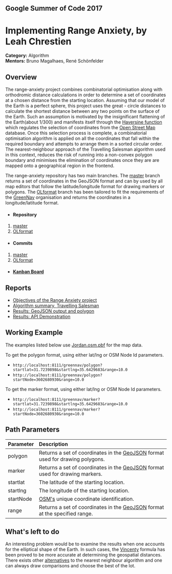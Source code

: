 ## Google Summer of Code 2017
# Implementing Range Anxiety, by Leah Chrestien

**Category:** Algorithm  
**Mentors:** Bruno Magalhaes, René Schönfelder
## Overview 
The range-anxiety project combines combinatorial optimisation along with orthodromic distance calculations in order to determine a set of coordinates at a chosen distance from the starting location. Assuming that our model of the Earth is a perfect sphere, this project uses the great - circle distances to calculate the shortest distance between any two points on the surface of the Earth. Such an assumption is motivated by the insignificant flattening of the Earth(about 1/300) and manifests itself through the [Haversine function](http://www.movable-type.co.uk/scripts/latlong.html) which regulates the selection of coordinates from the [Open Street Map](http://www.openstreetmap.org) database. Once this selection process is complete, a combinatorial optimisation algorithm  is applied on all the coordinates that fall within the required boundary and attempts to arrange them in a sorted circular order. The nearest-neighbour approach of the Travelling Salesman algorithm used in this context, reduces the risk of running into a non-convex polygon boundary and minimises the elimination of coordinates once they are are mapped onto a geographical region in the frontend. 

The range-anxiety repository has two main branches. The [master](https://github.com/Greennav/range-anxiety) branch returns a set of coordinates in the GeoJSON format and can by used by all map editors that follow the latitude/longitude format for drawing markers or polygons. The [OLformat](https://github.com/Greennav/range-anxiety/tree/OLformat) branch has been tailored to fit the requirements of the [GreenNav](https://github.com/Greennav) organisation and returns the coordinates in a longitude/latitude format. 

  * #### Repository 
  
  1. [master](https://github.com/Greennav/range-anxiety)
  2. [OLformat](https://github.com/Greennav/range-anxiety/tree/OLformat)
  
  * #### Commits
  1. [master](https://github.com/Greennav/range-anxiety/commits/master)
  2. [OLformat](https://github.com/Greennav/range-anxiety/commits/OLformat)
  
  * #### [Kanban Board](https://github.com/orgs/Greennav/projects/2)


## Reports

  * [Objectives of the Range Anxiety project](https://github.com/Greennav/range-anxiety/blob/master/docs/report1.pdf)
  * [Algorithm summary, Travelling Salesman](https://github.com/Greennav/range-anxiety/blob/master/docs/report2.pdf)
  * [Results: GeoJSON output and polygon](https://github.com/Greennav/range-anxiety/blob/master/docs/results1.pdf)
  * [Results: API Demonstration](https://github.com/Greennav/range-anxiety/blob/master/docs/results2.pdf)
  
## Working Example
The examples listed below use [Jordan.osm.pbf](http://download.geofabrik.de/asia/jordan-latest.osm.pbf) for the map data.


To get the polygon format, using either lat/lng or OSM Node Id parameters.

* ```http://localhost:8111/greennav/polygon?startlat=31.7239898&startlng=35.6429683&range=10.0```
* ```http://localhost:8111/greennav/polygon?startNode=3602680930&range=10.0```


To get the marker format, using either lat/lng or OSM Node Id parameters.

* ```http://localhost:8111/greennav/marker?startlat=31.7239898&startlng=35.6429683&range=10.0```
* ```http://localhost:8111/greennav/marker?startNode=3602680930&range=10.0```

## Path Parameters

| Parameter        | Description          
| -------------    |:-------------| 
| polygon          | Returns a set of coordinates in the [GeoJSON](http://geojson.org/) format used for drawing polygons. | 
| marker           | Returns a set of coordinates in the [GeoJSON](http://geojson.org/) format used for drawing markers.  |  
| startlat         | The latitude of the starting location.      | 
| startlng         | The longitude of the starting location.     | 
| startNode        | [OSM's](http://www.openstreetmap.org) unique coordinate identification.     | 
| range            | Returns a set of coordinates in the [GeoJSON](http://geojson.org/) format at the specified range.       | 
  

## What's left to do

An interesting problem would be to examine the results when one accounts for the elliptical shape of the Earth. In such cases, the [Vincenty](http://www.movable-type.co.uk/scripts/latlong-vincenty.html) formula has been proved to be more accurate at determining the geospatial distances. There exists other [alternatives](https://www.cs.nmsu.edu/~dcook/thesis/paper2.html) to the nearest neighbour algorithm and one can always draw comparisons and choose the best of the lot.
